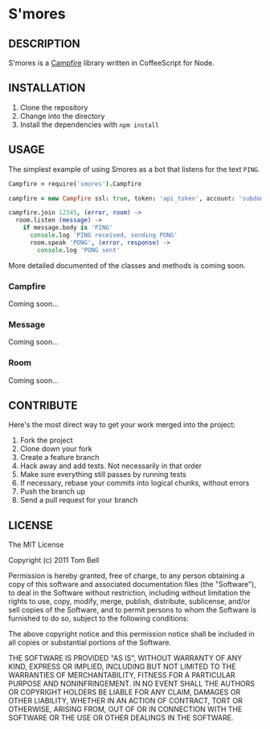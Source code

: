 # S'mores

## DESCRIPTION

S'mores is a [Campfire](http://campfirenow.com) library written in CoffeeScript for Node.

## INSTALLATION

1. Clone the repository
2. Change into the directory
3. Install the dependencies with `npm install`

## USAGE

The simplest example of using Smores as a bot that listens for the text `PING`.

```coffeescript
Campfire = require('smores').Campfire

campfire = new Campfire ssl: true, token: 'api_token', account: 'subdomain'

campfire.join 12345, (error, room) ->
  room.listen (message) ->
    if message.body is 'PING'
      console.log 'PING received, sending PONG'
      room.speak 'PONG', (error, response) ->
        console.log 'PONG sent'
```

More detailed documented of the classes and methods is coming soon.

### Campfire

Coming soon...

### Message

Coming soon...

### Room

Coming soon...

## CONTRIBUTE

Here's the most direct way to get your work merged into the project:

1. Fork the project
2. Clone down your fork
3. Create a feature branch
4. Hack away and add tests. Not necessarily in that order
5. Make sure everything still passes by running tests
6. If necessary, rebase your commits into logical chunks, without errors
7. Push the branch up
8. Send a pull request for your branch

## LICENSE

The MIT License

Copyright (c) 2011 Tom Bell

Permission is hereby granted, free of charge, to any person obtaining a copy
of this software and associated documentation files (the "Software"), to deal
in the Software without restriction, including without limitation the rights
to use, copy, modify, merge, publish, distribute, sublicense, and/or sell
copies of the Software, and to permit persons to whom the Software is
furnished to do so, subject to the following conditions:

The above copyright notice and this permission notice shall be included in
all copies or substantial portions of the Software.

THE SOFTWARE IS PROVIDED "AS IS", WITHOUT WARRANTY OF ANY KIND, EXPRESS OR
IMPLIED, INCLUDING BUT NOT LIMITED TO THE WARRANTIES OF MERCHANTABILITY,
FITNESS FOR A PARTICULAR PURPOSE AND NONINFRINGEMENT. IN NO EVENT SHALL THE
AUTHORS OR COPYRIGHT HOLDERS BE LIABLE FOR ANY CLAIM, DAMAGES OR OTHER
LIABILITY, WHETHER IN AN ACTION OF CONTRACT, TORT OR OTHERWISE, ARISING FROM,
OUT OF OR IN CONNECTION WITH THE SOFTWARE OR THE USE OR OTHER DEALINGS IN
THE SOFTWARE.
